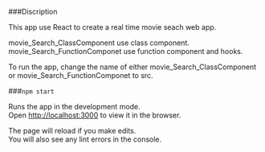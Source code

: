 ###Discription

This app use React to create a real time movie seach web app.

movie_Search_ClassComponent use class component.
movie_Search_FunctionComponet use function component and hooks.

To run the app, change the name of either movie_Search_ClassComponent or movie_Search_FunctionComponet to src.

###`npm start`

Runs the app in the development mode.\
Open [http://localhost:3000](http://localhost:3000) to view it in the browser.

The page will reload if you make edits.\
You will also see any lint errors in the console.

